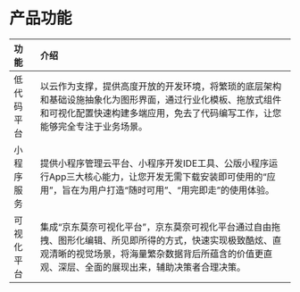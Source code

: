 # 产品功能

| 功能         | 介绍                                                                                                       |
|:-----------|:---------------------------------------------------------------------------------------------------------|
| 低代码平台      | 以云作为支撑，提供高度开放的开发环境，将繁琐的底层架构和基础设施抽象化为图形界面，通过行业化模板、拖放式组件和可视化配置快速构建多端应用，免去了代码编写工作，让您能够完全专注于业务场景。            |
| 小程序服务      | 提供小程序管理云平台、小程序开发IDE工具、公版小程序运行App三大核心能力，让您开发无需下载安装即可使用的“应用”，旨在为用户打造“随时可用”、“用完即走”的使用体验。                    |
| 可视化平台      | 集成“京东莫奈可视化平台”，京东莫奈可视化平台通过自由拖拽、图形化编辑、所见即所得的方式，快速实现极致酷炫、直观清晰的视觉场景，将海量繁杂数据背后所蕴含的价值更直观、深层、全面的展现出来，辅助决策者合理决策。 |


